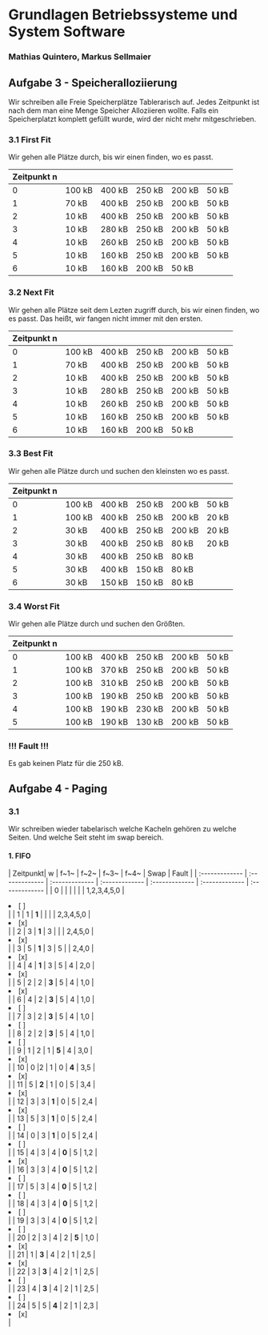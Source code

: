 **Grundlagen Betriebssysteme und System Software**
===
### Mathias Quintero, Markus Sellmaier

## Aufgabe 3 - Speicheralloziierung

Wir schreiben alle Freie Speicherplätze Tablerarisch auf. Jedes Zeitpunkt ist nach dem man eine Menge Speicher Alloziieren wollte. Falls ein Speicherplatzt komplett gefüllt wurde, wird der nicht mehr mitgeschrieben.

### 3.1 First Fit

Wir gehen alle Plätze durch, bis wir einen finden, wo es passt.

| Zeitpunkt n| | | | | |
| :------------- | :------------- | :------------- | :------------- | :------------- | :------------- |
| 0 | 100 kB | 400 kB | 250 kB | 200 kB | 50 kB |
| 1 | 70 kB | 400 kB | 250 kB | 200 kB | 50 kB |
| 2 | 10 kB | 400 kB | 250 kB | 200 kB | 50 kB |
| 3 | 10 kB | 280 kB | 250 kB | 200 kB | 50 kB |
| 4 | 10 kB | 260 kB | 250 kB | 200 kB | 50 kB |
| 5 | 10 kB | 160 kB | 250 kB | 200 kB | 50 kB |
| 6 | 10 kB | 160 kB | 200 kB | 50 kB | |

### 3.2 Next Fit

Wir gehen alle Plätze seit dem Lezten zugriff durch, bis wir einen finden, wo es passt. Das heißt, wir fangen nicht immer mit den ersten.

| Zeitpunkt n||||||
| :------------- | :------------- | :------------- | :------------- | :------------- | :------------- |
| 0 |100 kB|400 kB|250 kB|200 kB|50 kB|
| 1 |70 kB|400 kB|250 kB|200 kB|50 kB|
| 2 |10 kB|400 kB|250 kB|200 kB|50 kB|
| 3 |10 kB|280 kB|250 kB|200 kB|50 kB|
| 4 |10 kB|260 kB|250 kB|200 kB|50 kB|
| 5 |10 kB|160 kB|250 kB|200 kB|50 kB|
| 6 |10 kB|160 kB|200 kB|50 kB||

### 3.3 Best Fit

Wir gehen alle Plätze durch und suchen den kleinsten wo es passt.

| Zeitpunkt n||||||
| :------------- | :------------- | :------------- | :------------- | :------------- | :------------- |
| 0 |100 kB|400 kB|250 kB|200 kB|50 kB|
| 1 |100 kB|400 kB|250 kB|200 kB|20 kB|
| 2 |30 kB|400 kB|250 kB|200 kB|20 kB|
| 3 |30 kB|400 kB|250 kB|80 kB|20 kB|
| 4 |30 kB|400 kB|250 kB|80 kB|
| 5 |30 kB|400 kB|150 kB|80 kB|
| 6 |30 kB|150 kB|150 kB|80 kB|

### 3.4 Worst Fit

Wir gehen alle Plätze durch und suchen den Größten.

| Zeitpunkt n||||||
| :------------- | :------------- | :------------- | :------------- | :------------- | :------------- |
| 0 |100 kB|400 kB|250 kB|200 kB|50 kB|
| 1 |100 kB|370 kB|250 kB|200 kB|50 kB|
| 2 |100 kB|310 kB|250 kB|200 kB|50 kB|
| 3 |100 kB|190 kB|250 kB|200 kB|50 kB|
| 4 |100 kB|190 kB|230 kB|200 kB|50 kB|
| 5 |100 kB|190 kB|130 kB|200 kB|50 kB|

### **!!! Fault !!!**

Es gab keinen Platz für die 250 kB.

## Aufgabe 4 - Paging

### 3.1

Wir schreiben wieder tabelarisch welche Kacheln gehören zu welche Seiten. Und welche Seit steht im swap bereich.

#### 1. FIFO

| Zeitpunkt| w |  f~1~ | f~2~ | f~3~ | f~4~ | Swap | Fault |
| :------------- | :------------- | :------------- | :------------- | :------------- | :------------- | :------------- |
| 0 | | | | | | 1,2,3,4,5,0 | <li>[ ]</li> |
| 1 | 1 | **1** | | | | 2,3,4,5,0 | <li>[x]</li> |
| 2 | 3 | **1** | 3 | | | 2,4,5,0 | <li>[x]</li> |
| 3 | 5 | **1** | 3 | 5 | | 2,4,0 | <li>[x]</li> |
| 4 | 4 | **1** | 3 | 5 | 4 | 2,0 | <li>[x]</li> |
| 5 | 2 | 2 | **3** | 5 | 4 | 1,0 | <li>[x]</li> |
| 6 | 4 | 2 | **3** | 5 | 4 | 1,0 | <li>[ ]</li> |
| 7 | 3 | 2 | **3** | 5 | 4 | 1,0 | <li>[ ]</li> |
| 8 | 2 | 2 | **3** | 5 | 4 | 1,0 | <li>[ ]</li> |
| 9 | 1 | 2 | 1 | **5** | 4 | 3,0 | <li>[x]</li> |
| 10 | 0 |2 | 1 | 0 | **4** | 3,5 | <li>[x]</li> |
| 11 | 5 | **2** | 1 | 0 | 5 | 3,4 | <li>[x]</li> |
| 12 | 3 | 3 | **1** | 0 | 5 | 2,4 | <li>[x]</li> |
| 13 | 5 | 3 | **1** | 0 | 5 | 2,4 | <li>[ ]</li> |
| 14 | 0 | 3 | **1** | 0 | 5 | 2,4 | <li>[ ]</li> |
| 15 | 4 | 3 | 4 | **0** | 5 | 1,2 | <li>[x]</li> |
| 16 | 3 | 3 | 4 | **0** | 5 | 1,2 | <li>[ ]</li> |
| 17 | 5 | 3 | 4 | **0** | 5 | 1,2 | <li>[ ]</li> |
| 18 | 4 | 3 | 4 | **0** | 5 | 1,2 | <li>[ ]</li> |
| 19 | 3 | 3 | 4 | **0** | 5 | 1,2 | <li>[ ]</li> |
| 20 | 2 | 3 | 4 | 2 | **5** | 1,0 | <li>[x]</li> |
| 21 | 1 | **3** | 4 | 2 | 1 | 2,5 | <li>[x]</li> |
| 22 | 3 | **3** | 4 | 2 | 1 | 2,5 | <li>[ ]</li> |
| 23 | 4 | **3** | 4 | 2 | 1 | 2,5 | <li>[ ]</li> |
| 24 | 5 | 5 | **4** | 2 | 1 | 2,3 | <li>[x]</li> |
